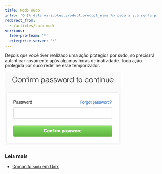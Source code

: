 ```yaml
---
title: Modo sudo
intro: 'O {% data variables.product.product_name %} pede a sua senha para você poder modificar seu endereço de e-mail, autorizar aplicativos de terceiros, adicionar novas chaves públicas ou iniciar outras ações *protegidas por sudo*.'
redirect_from:
  - /articles/sudo-mode
versions:
  free-pro-team: '*'
  enterprise-server: '*'
---
```


Depois que você tiver realizado uma ação protegida por sudo, só precisará autenticar novamente após algumas horas de inatividade. Toda ação protegida por sudo redefine esse temporizador.

![Caixa de diálogo Sudo Mode (Modo sudo)](/assets/images/help/settings/sudo_mode_popup.png)

### Leia mais

- [Comando `sudo` em Unix](http://en.wikipedia.org/wiki/Sudo)
